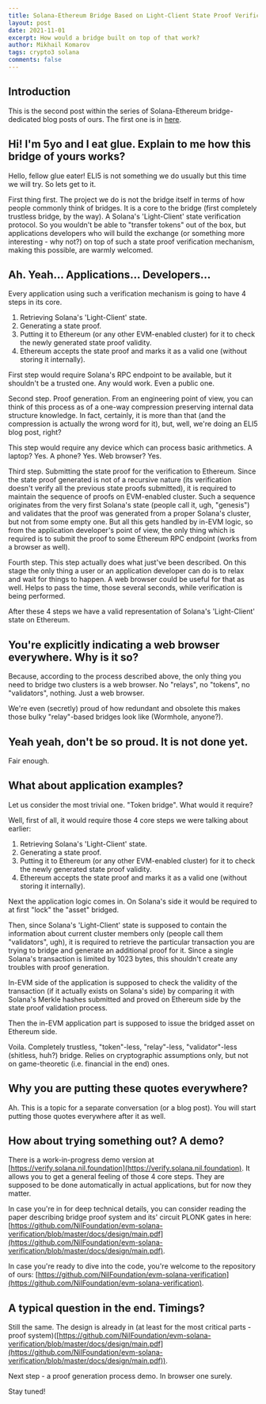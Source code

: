 ```yaml
---
title: Solana-Ethereum Bridge Based on Light-Client State Proof Verification.
layout: post
date: 2021-11-01
excerpt: How would a bridge built on top of that work?
author: Mikhail Komarov
tags: crypto3 solana 
comments: false
---
```


## Introduction

This is the second post within the series of Solana-Ethereum bridge-dedicated blog posts of ours. 
The first one is in [here](https://blog.nil.foundation/2021/10/14/solana-ethereum-bridge.html).

## Hi! I'm 5yo and I eat glue. Explain to me how this bridge of yours works?

Hello, fellow glue eater! ELI5 is not something we do usually but this time we
will try. So lets get to it.

First thing first. The project we do is not the bridge itself in terms of how
people commonly think of bridges. It is a core to the bridge (first completely
trustless bridge, by the way). A Solana's 'Light-Client' state verification protocol. 
So you wouldn't be able to "transfer tokens" out of the box, but applications 
developers who will build the exchange (or something more interesting - why not?)
on top of such a state proof verification mechanism, making this possible, are 
warmly welcomed.

## Ah. Yeah... Applications... Developers...

Every application using such a verification mechanism is going to have 4 steps 
in its core.

1. Retrieving Solana's 'Light-Client' state.
2. Generating a state proof.
3. Putting it to Ethereum (or any other EVM-enabled cluster) for it to check the
   newly generated state proof validity.
4. Ethereum accepts the state proof and marks it as a valid one (without storing
   it internally).

First step would require Solana's RPC endpoint to be available, but it shouldn't
be a trusted one. Any would work. Even a public one.

Second step. Proof generation. From an engineering point of view, you can think of
this process as of a one-way compression preserving internal data structure
knowledge. In fact, certainly, it is more than that (and the compression is
actually the wrong word for it), but, well, we're doing an ELI5 blog post, right?

This step would require any device which can process basic arithmetics. A
laptop? Yes. A phone? Yes. Web browser? Yes.

Third step. Submitting the state proof for the verification to Ethereum. Since
the state proof generated is not of a recursive nature (its verification doesn't 
verify all the previous state proofs submitted), it is required to maintain the
sequence of proofs on EVM-enabled cluster. Such a sequence originates from the
very first Solana's state (people call it, ugh, "genesis") and validates that
the proof was generated from a proper Solana's cluster, but not from some empty
one. But all this gets handled by in-EVM logic, so from the application
developer's point of view, the only thing which is required is to submit the
proof to some Ethereum RPC endpoint (works from a browser as well).

Fourth step. This step actually does what just've been described. On this stage
the only thing a user or an application developer can do is to relax and wait
for things to happen. A web browser could be useful for that as well. Helps to 
pass the time, those several seconds, while verification is being performed.

After these 4 steps we have a valid representation of Solana's 'Light-Client'
state on Ethereum.

## You're explicitly indicating a web browser everywhere. Why is it so?

Because, according to the process described above, the only thing you need to
bridge two clusters is a web browser. No "relays", no "tokens", no "validators", 
nothing. Just a web browser.

We're even (secretly) proud of how redundant and obsolete this makes those bulky 
"relay"-based bridges look like (Wormhole, anyone?).

## Yeah yeah, don't be so proud. It is not done yet.

Fair enough.

## What about application examples?

Let us consider the most trivial one. "Token bridge". What would it require?

Well, first of all, it would require those 4 core steps we were talking
about earlier:

1. Retrieving Solana's 'Light-Client' state.
2. Generating a state proof.
3. Putting it to Ethereum (or any other EVM-enabled cluster) for it to check the
   newly generated state proof validity.
4. Ethereum accepts the state proof and marks it as a valid one (without storing
   it internally).

Next the application logic comes in. On Solana's side it would be required to at
first "lock" the "asset" bridged.

Then, since Solana's 'Light-Client' state is supposed to contain the information
about current cluster members only (people call them "validators", ugh), it is 
required to retrieve the particular transaction you are trying to bridge and
generate an additional proof for it. Since a single Solana's transaction is
limited by 1023 bytes, this shouldn't create any troubles with proof generation.

In-EVM side of the application is supposed to check the validity of the transaction 
(if it actually exists on Solana's side) by comparing it with Solana's Merkle 
hashes submitted and proved on Ethereum side by the state proof validation process.

Then the in-EVM application part is supposed to issue the bridged asset on
Ethereum side.

Voila. Completely trustless, "token"-less, "relay"-less, "validator"-less
(shitless, huh?) bridge. Relies on cryptographic assumptions only, but not on
game-theoretic (i.e. financial in the end) ones.

## Why you are putting these quotes everywhere?

Ah. This is a topic for a separate conversation (or a blog post). You will start 
putting those quotes everywhere after it as well.

## How about trying something out? A demo?

There is a work-in-progress demo version at
[https://verify.solana.nil.foundation](https://verify.solana.nil.foundation). 
It allows you to get a general feeling of those 4 core steps. They are supposed to 
be done automatically in actual applications, but for now they matter.

In case you're in for deep technical details, you can consider reading the paper
describing bridge proof system and its' circuit PLONK gates in here: 
[https://github.com/NilFoundation/evm-solana-verification/blob/master/docs/design/main.pdf](https://github.com/NilFoundation/evm-solana-verification/blob/master/docs/design/main.pdf).

In case you're ready to dive into the code, you're welcome to the repository of
ours: [https://github.com/NilFoundation/evm-solana-verification](https://github.com/NilFoundation/evm-solana-verification).

## A typical question in the end. Timings?

Still the same. The design is already in (at least for the most critical parts -
proof system)([https://github.com/NilFoundation/evm-solana-verification/blob/master/docs/design/main.pdf](https://github.com/NilFoundation/evm-solana-verification/blob/master/docs/design/main.pdf)).

Next step - a proof generation process demo. In browser one surely.

Stay tuned!
